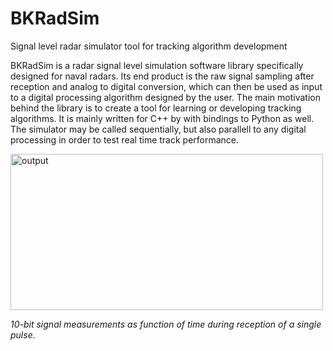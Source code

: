 # BKRadSim 
Signal level radar simulator tool for tracking algorithm development

BKRadSim is a radar signal level simulation software library specifically designed
for naval radars. Its end product is the raw signal sampling after reception
and analog to digital conversion, which can then be used as input to a digital
processing algorithm designed by the user. The main motivation behind the
library is to create a tool for learning or developing tracking algorithms. It is
mainly written for C++ by with bindings to Python as well. The simulator
may be called sequentially, but also parallell to any digital processing in order
to test real time track performance.

     
<img src="https://github.com/stefoss23/librads/blob/master/latex/noise_target_3_c.png" alt="output"
 	title="measurements" width="500" height="250" />
     
*10-bit signal measurements as function of time during reception of a single pulse.*

